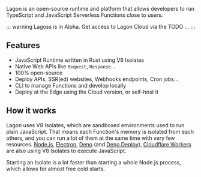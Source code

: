 Lagon is an open-source runtime and platform that allows developers to run TypeScript and JavaScript Serverless Functions close to users.

::: warning
Lagoss is in Alpha. Get access to Lagon Cloud via the TODO ...
:::

## Features

- JavaScript Runtime written in Rust using V8 Isolates
- Native Web APIs like `Request`, `Response`...
- 100% open-source
- Deploy APIs, SSR(ed) websites, Webhooks endpoints, Cron jobs...
- CLI to manage Functions and develop locally
- Deploy at the Edge using the Cloud version, or self-host it

## How it works

Lagon uses V8 Isolates, which are sandboxed environments used to run plain JavaScript. That means each Function's memory is isolated from each others, and you can run a lot of them at the same time with very few resources. [Node.js](https://nodejs.org/), [Electron](https://www.electronjs.org/), [Deno](https://deno.land/) (and [Deno Deploy](https://deno.com/deploy)), [Cloudflare Workers](https://workers.cloudflare.com/) are also using V8 Isolates to execute JavaScript.

Starting an Isolate is a lot faster than starting a whole Node.js process, which allows for almost free cold starts.
